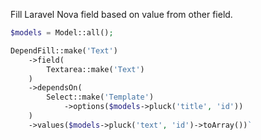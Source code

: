 Fill Laravel Nova field based on value from other field.  

```php
$models = Model::all();

DependFill::make('Text')
    ->field(
        Textarea::make('Text')
    )
    ->dependsOn(
        Select::make('Template')
            ->options($models->pluck('title', 'id'))
    )
    ->values($models->pluck('text', 'id')->toArray())`

```
